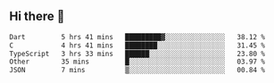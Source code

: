 ## Hi there 👋

<!--
**whirlun/whirlun** is a ✨ _special_ ✨ repository because its `README.md` (this file) appears on your GitHub profile.

Here are some ideas to get you started:

- 🔭 I’m currently working on ...
- 🌱 I’m currently learning ...
- 👯 I’m looking to collaborate on ...
- 🤔 I’m looking for help with ...
- 💬 Ask me about ...
- 📫 How to reach me: ...
- 😄 Pronouns: ...
- ⚡ Fun fact: ...
-->
<!--START_SECTION:waka-->

```txt
Dart         5 hrs 41 mins   █████████▓░░░░░░░░░░░░░░░   38.12 %
C            4 hrs 41 mins   ████████░░░░░░░░░░░░░░░░░   31.45 %
TypeScript   3 hrs 33 mins   ██████░░░░░░░░░░░░░░░░░░░   23.80 %
Other        35 mins         █░░░░░░░░░░░░░░░░░░░░░░░░   03.97 %
JSON         7 mins          ▒░░░░░░░░░░░░░░░░░░░░░░░░   00.84 %
```

<!--END_SECTION:waka-->
